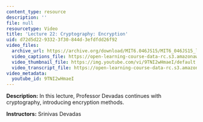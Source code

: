 ```yaml
---
content_type: resource
description: ''
file: null
resourcetype: Video
title: 'Lecture 22: Cryptography: Encryption'
uid: d72d5d22-9332-3f30-844d-3efdfdd26f92
video_files:
  archive_url: https://archive.org/download/MIT6.046JS15/MIT6_046JS15_lec22_300k.mp4
  video_captions_file: https://open-learning-course-data-rc.s3.amazonaws.com/6-046j-design-and-analysis-of-algorithms-spring-2015/4e94887d735957c888dfb463c05e1b9a_9TNI2wHmaeI.vtt
  video_thumbnail_file: https://img.youtube.com/vi/9TNI2wHmaeI/default.jpg
  video_transcript_file: https://open-learning-course-data-rc.s3.amazonaws.com/6-046j-design-and-analysis-of-algorithms-spring-2015/edbe201f06c0e77a874a5f330e65a55a_9TNI2wHmaeI.pdf
video_metadata:
  youtube_id: 9TNI2wHmaeI
---
```


**Description:** In this lecture, Professor Devadas continues with cryptography, introducing encryption methods.

**Instructors:** Srinivas Devadas